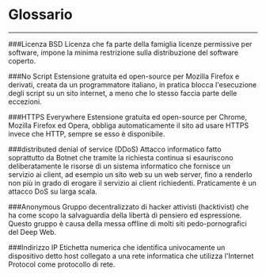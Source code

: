 # Glossario
---
###Licenza BSD
Licenza che fa parte della famiglia licenze permissive per software, impone la minima restrizione sulla distribuzione del software coperto.

###No Script
Estensione gratuita ed open-source per Mozilla Firefox e derivati, creata da un programmatore italiano, in pratica blocca l'esecuzione degli script su un sito internet, a meno che lo stesso faccia parte delle eccezioni.

###HTTPS Everywhere
Estensione gratuita ed open-source per Chrome, Mozilla Firefox ed Opera, obbliga automaticamente il sito ad usare HTTPS invece che HTTP, sempre se esso è disponibile.

###distributed denial of service (DDoS)
Attacco informatico fatto soprattutto da Botnet che tramite la richiesta continua si esauriscono deliberatamente le risorse di un sistema informatico che fornisce un servizio ai client, ad esempio un sito web su un web server, fino a renderlo non più in grado di erogare il servizio ai client richiedenti. Praticamente è un attacco DoS su larga scala.

###Anonymous
Gruppo decentralizzato di hacker attivisti (hacktivist) che ha come scopo la salvaguardia della libertà di pensiero ed espressione. Questo gruppo è causa della messa offline di molti siti pedo-pornografici del Deep Web.

###Indirizzo IP
Etichetta numerica che identifica univocamente un dispositivo detto host collegato a una rete informatica che utilizza l'Internet Protocol come protocollo di rete.

###